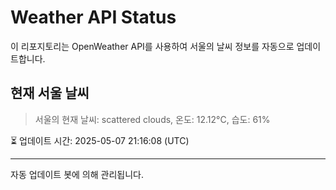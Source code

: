 
# Weather API Status

이 리포지토리는 OpenWeather API를 사용하여 서울의 날씨 정보를 자동으로 업데이트합니다.

## 현재 서울 날씨
> 서울의 현재 날씨: scattered clouds, 온도: 12.12°C, 습도: 61%

⏳ 업데이트 시간: 2025-05-07 21:16:08 (UTC)

---
자동 업데이트 봇에 의해 관리됩니다.
